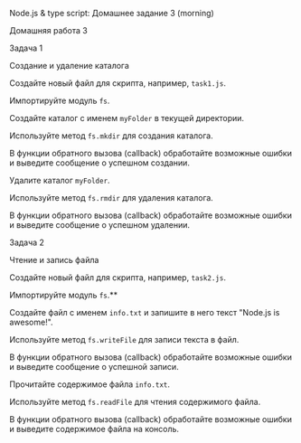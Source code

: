 Node.js & type script: Домашнее задание 3 (morning)

Домашняя работа 3



Задача 1


Создание и удаление каталога


Создайте новый файл для скрипта, например, `task1.js`.


Импортируйте модуль `fs`.


Создайте каталог с именем `myFolder` в текущей директории.


Используйте метод `fs.mkdir` для создания каталога.

В функции обратного вызова (callback) обработайте возможные ошибки и выведите сообщение о успешном создании.


Удалите каталог `myFolder`.


Используйте метод `fs.rmdir` для удаления каталога.

В функции обратного вызова (callback) обработайте возможные ошибки и выведите сообщение о успешном удалении.


Задача 2


Чтение и запись файла


Создайте новый файл для скрипта, например, `task2.js`.


Импортируйте модуль `fs`.**


Создайте файл с именем `info.txt` и запишите в него текст "Node.js is awesome!".


Используйте метод `fs.writeFile` для записи текста в файл.

В функции обратного вызова (callback) обработайте возможные ошибки и выведите сообщение о успешной записи.


Прочитайте содержимое файла `info.txt`.


Используйте метод `fs.readFile` для чтения содержимого файла.

В функции обратного вызова (callback) обработайте возможные ошибки и выведите содержимое файла на консоль.
